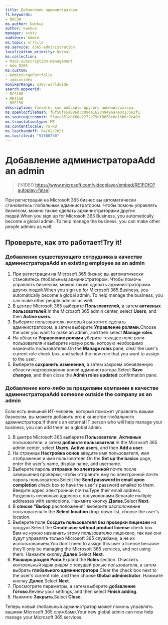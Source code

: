 ```yaml
---
title: Добавление администратора
f1.keywords:
- NOCSH
ms.author: kwekua
author: kwekua
manager: scotv
audience: Admin
ms.topic: article
ms.service: o365-administration
localization_priority: Normal
ms.collection:
- M365-subscription-management
- Adm_O365
ms.custom:
- AdminSurgePortfolio
- adminvideo
monikerRange: o365-worldwide
search.appverid:
- BCS160
- MET150
- MOE150
description: Узнайте, как добавить другого администратора.
ms.openlocfilehash: f6f50f65a886d3c094a162349496a7e0c13562f1
ms.sourcegitcommit: 53acc851abf68e2272e75df0856c0e16b0c7e48d
ms.translationtype: MT
ms.contentlocale: ru-RU
ms.lasthandoff: 04/02/2021
ms.locfileid: "51580730"
---
```

# <a name="add-an-admin"></a><span data-ttu-id="82e8b-103">Добавление администратора</span><span class="sxs-lookup"><span data-stu-id="82e8b-103">Add an admin</span></span>

> [!VIDEO https://www.microsoft.com/videoplayer/embed/RE1FOfO?autoplay=false]

<span data-ttu-id="82e8b-104">При регистрации на Microsoft 365 бизнес вы автоматически становитесь глобальным администратором. Чтобы помочь управлять бизнесом, можно также сделать администраторами других людей.</span><span class="sxs-lookup"><span data-stu-id="82e8b-104">When you sign up for Microsoft 365 Business, you automatically become a global admin. To help manage the business, you can make other people admins as well.</span></span> 

## <a name="try-it"></a><span data-ttu-id="82e8b-105">Проверьте, как это работает!</span><span class="sxs-lookup"><span data-stu-id="82e8b-105">Try it!</span></span>

### <a name="add-an-existing-employee-as-an-admin"></a><span data-ttu-id="82e8b-106">Добавление существующего сотрудника в качестве администратора</span><span class="sxs-lookup"><span data-stu-id="82e8b-106">Add an existing employee as an admin</span></span>

1. <span data-ttu-id="82e8b-107">При регистрации на Microsoft 365 бизнес вы автоматически становитесь глобальным администратором. Чтобы помочь управлять бизнесом, можно также сделать администраторами других людей.</span><span class="sxs-lookup"><span data-stu-id="82e8b-107">When you sign up for Microsoft 365 Business, you automatically become a global admin. To help manage the business, you can make other people admins as well.</span></span> 
1. <span data-ttu-id="82e8b-108">В центре Microsoft 365 выберите **Пользователей,** а затем **активных пользователей.**</span><span class="sxs-lookup"><span data-stu-id="82e8b-108">In the Microsoft 365 admin center, select **Users**, and then **Active users**.</span></span>
1. <span data-ttu-id="82e8b-109">Выберите пользователя, который вы хотите сделать администратором, а затем выберите **Управление ролями.**</span><span class="sxs-lookup"><span data-stu-id="82e8b-109">Choose the user you want to make an admin, and then select **Manage roles**.</span></span>
1. <span data-ttu-id="82e8b-110">На области **Управление ролями** уберите текущее поле роли пользователя и выберите новую роль, которую необходимо назначить пользователю.</span><span class="sxs-lookup"><span data-stu-id="82e8b-110">On the **Manage roles** pane, clear the user's current role check box, and select the new role that you want to assign to the user.</span></span>
1. <span data-ttu-id="82e8b-111">Выберите **сохранить изменения,** а затем закроем  обновленную области подтверждения ролей администратора.</span><span class="sxs-lookup"><span data-stu-id="82e8b-111">Select **Save changes**, and then close the **Admin roles updated** confirmation pane.</span></span>

### <a name="add-someone-outside-the-company-as-an-admin"></a><span data-ttu-id="82e8b-112">Добавление кого-либо за пределами компании в качестве администратора</span><span class="sxs-lookup"><span data-stu-id="82e8b-112">Add someone outside the company as an admin</span></span>

<span data-ttu-id="82e8b-113">Если есть внешний ИТ-человек, который поможет управлять вашим бизнесом, вы можете добавить его в качестве глобального администратора.</span><span class="sxs-lookup"><span data-stu-id="82e8b-113">If there's an external IT person who will help manage your business, you can add them as a global admin.</span></span>

1. <span data-ttu-id="82e8b-114">В центре Microsoft 365 выберите **Пользователи**, **Активные** пользователи, а затем **добавьте пользователя**.</span><span class="sxs-lookup"><span data-stu-id="82e8b-114">In the Microsoft 365 admin center, select **Users**, **Active users**, and then **Add a user**.</span></span>
1. <span data-ttu-id="82e8b-115">На странице **Настройка основ** введите имя пользователя, имя отображения и имя пользователя.</span><span class="sxs-lookup"><span data-stu-id="82e8b-115">On the **Set up the basics** page, enter the user's name, display name, and username.</span></span>
1. <span data-ttu-id="82e8b-116">Выберите пароль **отправки по электронной** почте после завершения проверки, чтобы отправить ему по электронной почте пароль пользователя.</span><span class="sxs-lookup"><span data-stu-id="82e8b-116">Select the **Send password in email upon completion** check box to have the user's password emailed to them.</span></span> <span data-ttu-id="82e8b-117">Введите адрес электронной почты.</span><span class="sxs-lookup"><span data-stu-id="82e8b-117">Type their email address.</span></span> <span data-ttu-id="82e8b-118">Разделять несколько адресов с полуколонами.</span><span class="sxs-lookup"><span data-stu-id="82e8b-118">Separate multiple addresses with semicolons.</span></span> <span data-ttu-id="82e8b-119">Нажмите кнопку **Далее**.</span><span class="sxs-lookup"><span data-stu-id="82e8b-119">Select **Next**.</span></span>
1. <span data-ttu-id="82e8b-120">В **списке "Выбор** расположения" выберите расположение пользователя.</span><span class="sxs-lookup"><span data-stu-id="82e8b-120">In the **Select location** drop-down list, choose the user's location.</span></span>
1. <span data-ttu-id="82e8b-121">Выберите поле **Создать пользователя без проверки лицензии** на продукт.</span><span class="sxs-lookup"><span data-stu-id="82e8b-121">Select the **Create user without product license** check box.</span></span> <span data-ttu-id="82e8b-122">Вам не нужно назначать этому пользователю лицензию, так как они будут управлять только Microsoft 365 службами, а не их использованием.</span><span class="sxs-lookup"><span data-stu-id="82e8b-122">You don't need to assign this user a license because they'll only be managing the Microsoft 365 services, and not using them.</span></span> <span data-ttu-id="82e8b-123">Нажмите кнопку **Далее**.</span><span class="sxs-lookup"><span data-stu-id="82e8b-123">Select **Next**.</span></span>
1. <span data-ttu-id="82e8b-124">**Расширь раздел Роли.**</span><span class="sxs-lookup"><span data-stu-id="82e8b-124">Expand the **Roles** section.</span></span> <span data-ttu-id="82e8b-125">Очистить контрольный ящик рядом с текущей ролью пользователя, а затем выбрать **глобального администратора**.</span><span class="sxs-lookup"><span data-stu-id="82e8b-125">Clear the check box next to the user's current role, and then choose **Global administrator**.</span></span> <span data-ttu-id="82e8b-126">Нажмите кнопку **Далее**.</span><span class="sxs-lookup"><span data-stu-id="82e8b-126">Select **Next**.</span></span>
1. <span data-ttu-id="82e8b-127">Просмотрите параметры, а затем выберите **добавление Готово**.</span><span class="sxs-lookup"><span data-stu-id="82e8b-127">Review your settings, and then select **Finish adding**.</span></span>
1. <span data-ttu-id="82e8b-128">Нажмите **Закрыть**.</span><span class="sxs-lookup"><span data-stu-id="82e8b-128">Select **Close**.</span></span>

<span data-ttu-id="82e8b-129">Теперь новый глобальный администратор может помочь управлять вашими Microsoft 365 службами.</span><span class="sxs-lookup"><span data-stu-id="82e8b-129">Your new global admin can now help manage your Microsoft 365 services.</span></span>